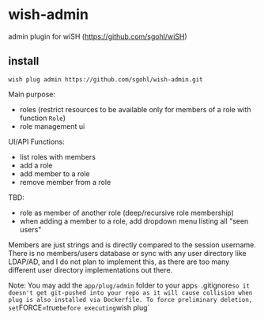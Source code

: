 # wish-admin

admin plugin for wiSH (https://github.com/sgohl/wiSH)

## install

```
wish plug admin https://github.com/sgohl/wish-admin.git
```

Main purpose:

- roles (restrict resources to be available only for members of a role with function `Role`)
- role management ui

UI/API Functions:

- list roles with members
- add a role
- add member to a role
- remove member from a role

TBD:

- role as member of another role (deep/recursive role membership)
- when adding a member to a role, add dropdown menu listing all "seen users" 

Members are just strings and is directly compared to the session username.
There is no members/users database or sync with any user directory like LDAP/AD, and I do not plan to implement this, as there are too many different user directory implementations out there.

Note: You may add the `app/plug/admin` folder to your app`s `.gitignore` so it doesn't get git-pushed into your repo as it will cause collision when plug is also installed via Dockerfile.
To force preliminary deletion, set `FORCE=true` before executing `wish plug`

